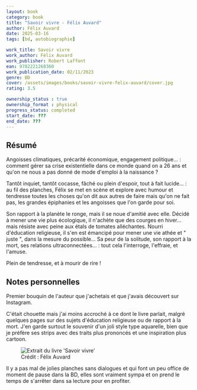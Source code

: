 ```yaml
---
layout: book
category: book
title: "Savoir vivre - Félix Auvard"
author: Félix Auvard
date: 2025-03-16
tags: [bd, autobiographie]

work_title: Savoir vivre
work_author: Félix Auvard
work_publisher: Robert Laffont
ean: 9782221268360
work_publication_date: 02/11/2023
genre: BD
cover: /assets/images/books/savoir-vivre-felix-auvard/cover.jpg
rating: 3.5

ownership_status : true
ownership_format : physical
progress_status: completed
start_date: ???
end_date: ???
---
```

## Résumé
​Angoisses climatiques, précarité économique, engagement politique... : comment gérer sa crise existentielle dans ce monde quand on a 26 ans et qu'on ne nous a pas donné de mode d'emploi à la naissance ?

Tantôt inquiet, tantôt cocasse, fâché ou plein d'espoir, tout à fait lucide... : au fil des planches, Félix se met en scène et explore avec humour et tendresse toutes les choses qu'on dit aux autres de faire mais qu'on ne fait pas, les grandes épiphanies et les angoisses que l'on garde pour soi.

Son rapport à la planète le ronge, mais il se noue d'amitié avec elle. Décidé à mener une vie plus écologique, il n'achète que des courges en hiver... mais résiste avec peine aux étals de tomates alléchantes. Nourri d'éducation religieuse, il s'en est émancipé pour mener une vie athée et " juste ", dans la mesure du possible... Sa peur de la solitude, son rapport à la mort, ses relations ultraconnectées... : tout cela l'interroge, l'effraie, et l'amuse.

Plein de tendresse, et à mourir de rire !

## Notes personnelles
Premier bouquin de l'auteur que j'achetais et que j'avais découvert sur Instagram.

C'était chouette mais j'ai moins accroché à ce dont le livre parlait, malgré quelques pages sur des sujets d'éducation religieuse ou de rapport à la mort. J'en garde surtout le souvenir d'un joli style type aquarelle, bien que je préfère ses strips avec des traits plus prononcés et une inspiration plus cartoon.

<figure>
  <img src="{{ '/assets/images/books/savoir-vivre-felix-auvard/extrait.jpeg' | relative_url }}" alt="Extrait du livre 'Savoir vivre'">
  <figcaption>Crédit : Félix Auvard</figcaption>
</figure>


Il y a pas mal de jolies planches sans dialogues et qui font un peu office de moment de pause dans la BD, elles sont vraiment sympa et on prend le temps de s'arrêter dans sa lecture pour en profiter.
